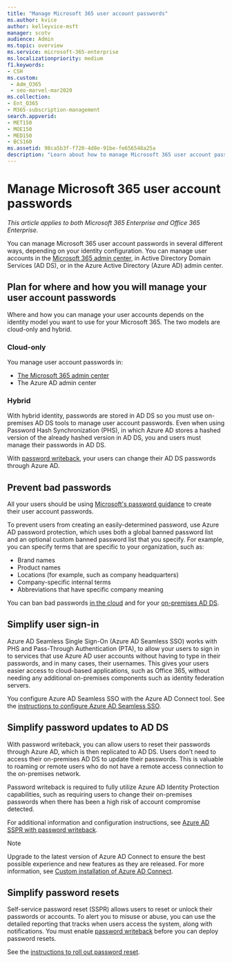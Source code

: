 ```yaml
---
title: "Manage Microsoft 365 user account passwords"
ms.author: kvice
author: kelleyvice-msft
manager: scotv
audience: Admin
ms.topic: overview
ms.service: microsoft-365-enterprise
ms.localizationpriority: medium
f1.keywords:
- CSH
ms.custom: 
 - Adm_O365
 - seo-marvel-mar2020
ms.collection:
- Ent_O365
- M365-subscription-management
search.appverid:
- MET150
- MOE150
- MED150
- BCS160
ms.assetid: 98ca5b3f-f720-4d8e-91be-fe656548a25a
description: "Learn about how to manage Microsoft 365 user account passwords."
---
```


# Manage Microsoft 365 user account passwords

*This article applies to both Microsoft 365 Enterprise and Office 365 Enterprise.*

You can manage Microsoft 365 user account passwords in several different ways, depending on your identity configuration. You can manage user accounts in the [Microsoft 365 admin center](/admin), in Active Directory Domain Services (AD DS), or in the Azure Active Directory (Azure AD) admin center.

## Plan for where and how you will manage your user account passwords

Where and how you can manage your user accounts depends on the identity model you want to use for your Microsoft 365. The two models are cloud-only and hybrid.
  
### Cloud-only

You manage user account passwords in:

- [The Microsoft 365 admin center](/admin)
- The Azure AD admin center
    
### Hybrid

With hybrid identity, passwords are stored in AD DS so you must use on-premises AD DS tools to manage user account passwords. Even when using Password Hash Synchronization (PHS), in which Azure AD stores a hashed version of the already hashed version in AD DS, you and users must manage their passwords in AD DS.

With [password writeback](#pw_writeback), your users can change their AD DS passwords through Azure AD.

## Prevent bad passwords

All your users should be using [Microsoft's password guidance](https://www.microsoft.com/research/publication/password-guidance) to create their user account passwords.

To prevent users from creating an easily-determined password, use Azure AD password protection, which uses both a global banned password list and an optional custom banned password list that you specify. For example, you can specify terms that are specific to your organization, such as:

- Brand names
- Product names
- Locations (for example, such as company headquarters)
- Company-specific internal terms
- Abbreviations that have specific company meaning

You can ban bad passwords [in the cloud](/azure/active-directory/authentication/concept-password-ban-bad) and for your [on-premises AD DS](/azure/active-directory/authentication/concept-password-ban-bad-on-premises).

## Simplify user sign-in

Azure AD Seamless Single Sign-On (Azure AD Seamless SSO) works with PHS and Pass-Through Authentication (PTA), to allow your users to sign in to services that use Azure AD user accounts without having to type in their passwords, and in many cases, their usernames. This gives your users easier access to cloud-based applications, such as Office 365, without needing any additional on-premises components such as identity federation servers.

You configure Azure AD Seamless SSO with the Azure AD Connect tool. See the [instructions to configure Azure AD Seamless SSO](/azure/active-directory/connect/active-directory-aadconnect-sso-quick-start).

<a name="pw_writeback"></a>
## Simplify password updates to AD DS

With password writeback, you can allow users to reset their passwords through Azure AD, which is then replicated to AD DS. Users don’t need to access their on-premises AD DS to update their passwords. This is valuable to roaming or remote users who do not have a remote access connection to the on-premises network.

Password writeback is required to fully utilize Azure AD Identity Protection capabilities, such as requiring users to change their on-premises passwords when there has been a high risk of account compromise detected.

For additional information and configuration instructions, see [Azure AD SSPR with password writeback](/azure/active-directory/active-directory-passwords-writeback).

>[!Note]
>Upgrade to the latest version of Azure AD Connect to ensure the best possible experience and new features as they are released. For more information, see [Custom installation of Azure AD Connect](/azure/active-directory/connect/active-directory-aadconnect-get-started-custom).
>

## Simplify password resets

Self-service password reset (SSPR) allows users to reset or unlock their passwords or accounts. To alert you to misuse or abuse, you can use the detailed reporting that tracks when users access the system, along with notifications. You must enable [password writeback](#pw_writeback) before you can deploy password resets.

See the [instructions to roll out password reset](/azure/active-directory/authentication/howto-sspr-deployment).